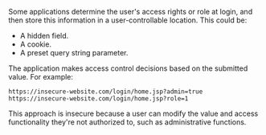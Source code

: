 
Some applications determine the user's access rights or role at login, and then store this information in a user-controllable location. This could be:

- A hidden field.
- A cookie.
- A preset query string parameter.

The application makes access control decisions based on the submitted value. For example:

`https://insecure-website.com/login/home.jsp?admin=true https://insecure-website.com/login/home.jsp?role=1`

This approach is insecure because a user can modify the value and access functionality they're not authorized to, such as administrative functions.
